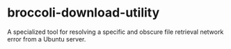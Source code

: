 # broccoli-download-utility
A specialized tool for resolving a specific and obscure file retrieval network error from a Ubuntu server.
